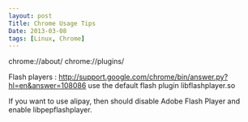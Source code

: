 ```yaml
---
layout: post
Title: Chrome Usage Tips
Date: 2013-03-08
tags: [Linux, Chrome]
---
```


chrome://about/
chrome://plugins/

Flash players :
http://support.google.com/chrome/bin/answer.py?hl=en&answer=108086
use the default flash plugin  libflashplayer.so

If you want to use alipay, then should disable Adobe Flash Player  and enable
libpepflashplayer.

